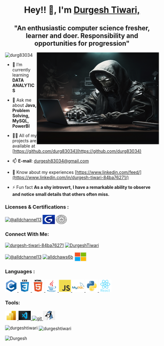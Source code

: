 


<h1 align="center">Hey!! 👋, I'm <a href="https://durg83034.github.io/Portfolio/" target="blank"> Durgesh Tiwari,</a></h1>
<h2 align="center">"An enthusiastic computer science fresher, learner and doer. Responsibility and opportunities for progression"</h2>
<img align="right" alt="Coding" width="400" height="300" src="img/hfsi.png">

<p align="left"> <img src="https://komarev.com/ghpvc/?username=durgeshtiwarai&label=Profile%20views&color=0e75b6&style=flat" alt="durg83034" /> </p>



- 🌱 I’m currently learning **DATA ANALYTICS**

- 💬 Ask me about **Java, Problem Solving, MySQL, PowerBI**

- 👨‍💻 All of my projects are available at [https://github.com/durg83034](https://github.com/durg83034)

- 📫 **E-mail**: durgesh83034@gmail.com

- 📄 Know about my experiences [https://www.linkedin.com/feed/](https://www.linkedin.com/in/durgesh-tiwari-84ba76271/)

- ⚡ Fun fact **As a shy introvert, I have a remarkable ability to observe and notice small details that others often miss.**

<!--<h3 align="left"> Projects :</h3>
# 1.<a href="https://durg83034.github.io/Exp-08/experiment/simulation/index.html" target="blank">Determine The Saponification Value of Oil.</a> //
 -->
<h3 align="left">Licenses & Certifications :</h3>
<a href="https://www.hackerrank.com/certificates/d7792f9e73c3" target="blank"><img align="center" src="https://raw.githubusercontent.com/rahuldkjain/github-profile-readme-generator/master/src/images/icons/Social/hackerrank.svg" alt="@alldchannel13" height="30" width="40" /></a>
<a href="https://www.mygreatlearning.com/certificate/XKVCGHJV" target="blank"><img align="center" src="img/great_learning_logo.png" alt="mygreatlearning" height="30" width="40" /></a>
<a href="https://www.linkedin.com/posts/durgesh-tiwari-84ba76271_internship-certificate-activity-7233103727698583553-R80G/" target="blank"><img align="center" src="img/iitk_logo.png" alt="V-Lab" height="30" width="35" /></a>
   
   
<h3 align="left">Connect With Me:</h3>
<p align="left">
<a href="https://www.linkedin.com/in/durgesh-tiwari-84ba76271/" target="blank"><img align="center" src="https://raw.githubusercontent.com/rahuldkjain/github-profile-readme-generator/master/src/images/icons/Social/linked-in-alt.svg" alt="durgesh-tiwari-84ba76271" height="30" width="40" /></a>
<a href="https://www.instagram.com/itdurgesh/?igshid=NTc4MTIwNjQ2YQ%3D%3D" target="blank"><img align="center" src="https://raw.githubusercontent.com/rahuldkjain/github-profile-readme-generator/master/src/images/icons/Social/instagram.svg" alt="DurgeshTiwari" height="30" width="40" /></a>

<a href="https://www.hackerrank.com/profile/alldchannel3" target="blank"><img align="center" src="https://raw.githubusercontent.com/rahuldkjain/github-profile-readme-generator/master/src/images/icons/Social/hackerrank.svg" alt="@alldchannel13" height="30" width="40" /></a>
<a href="https://www.geeksforgeeks.org/user/alldchaws6b/" target="blank"><img align="center" src="https://raw.githubusercontent.com/rahuldkjain/github-profile-readme-generator/master/src/images/icons/Social/geeks-for-geeks.svg" alt="alldchaws6b" height="30" width="40" /></a>
<a href="https://learn.microsoft.com/en-us/users/durgeshtiwari-5928/achievements?tab=tab-modules" target="blank"><img align="center" src="img/ms.png" alt="Microsoft" height="30" width="40" /></a>
</p>

<h3 align="left"> Languages :</h3>
<p align="left"> 
<a href="https://www.cprogramming.com/" target="_blank" rel="noreferrer"> <img src="https://raw.githubusercontent.com/devicons/devicon/master/icons/c/c-original.svg" alt="c" width="40" height="40"/> </a> <a href="https://www.w3schools.com/css/" target="_blank" rel="noreferrer"> <img src="https://raw.githubusercontent.com/devicons/devicon/master/icons/css3/css3-original-wordmark.svg" alt="css3" width="40" height="40"/> </a> <a href="https://www.w3.org/html/" target="_blank" rel="noreferrer"> <img src="https://raw.githubusercontent.com/devicons/devicon/master/icons/html5/html5-original-wordmark.svg" alt="html5" width="40" height="40"/> </a> <a href="https://www.java.com" target="_blank" rel="noreferrer"> <img src="https://raw.githubusercontent.com/devicons/devicon/master/icons/java/java-original.svg" alt="java" width="40" height="40"/> </a> <a href="https://developer.mozilla.org/en-US/docs/Web/JavaScript" target="_blank" rel="noreferrer"> <img src="https://raw.githubusercontent.com/devicons/devicon/master/icons/javascript/javascript-original.svg" alt="javascript" width="40" height="40"/> </a> <a href="https://www.mysql.com/" target="_blank" rel="noreferrer"> <img src="https://raw.githubusercontent.com/devicons/devicon/master/icons/mysql/mysql-original-wordmark.svg" alt="mysql" width="40" height="40"/> </a> <a href="https://www.python.org" target="_blank" rel="noreferrer"> <img src="https://raw.githubusercontent.com/devicons/devicon/master/icons/python/python-original.svg" alt="python" width="40" height="40"/> </a> <a href="https://reactjs.org/" target="_blank" rel="noreferrer"> <img src="https://raw.githubusercontent.com/devicons/devicon/master/icons/react/react-original-wordmark.svg" alt="react" width="40" height="40"/> </a> </p>

<h3 align="left">Tools:</h3>
<p align="left"> 
<a href="https://www.microsoft.com/en-us/power-platform/products/power-bi" target="_blank" rel="noreferrer"> <img src="img/download.png" alt="PowerBI" width="40" height="30"/> </a> 
<a href="https://code.visualstudio.com/" target="_blank" rel="noreferrer"> <img src="img/vs logo.png" alt="Visual  Studio Code" width="40" height="30"/> </a> 
<a href="https://git-scm.com/" target="_blank" rel="noreferrer"> <img src="https://www.vectorlogo.zone/logos/git-scm/git-scm-icon.svg" alt="git" width="40" height="30"/> </a>
<a href="https://www.bluej.org/" target="_blank" rel="noreferrer"> <img src="img/Bluej.png" alt="BlueJ" width="40" height="30"/> </a>

</p>
<p><img align="left" src="https://github-readme-stats.vercel.app/api/top-langs?username=durg83034&show_icons=true&locale=en&layout=compact" alt="durgeshtiwari" /></p>

<p>&nbsp;<img align="center" src="https://github-readme-stats.vercel.app/api?username=durg83034&show_icons=true&locale=en" alt="durgeshtiwari" /></p>

<p><img align="center" src="https://github-readme-streak-stats.herokuapp.com/?user=durg83034&" alt="Durgesh" /></p>
